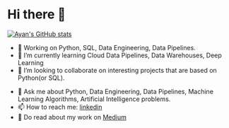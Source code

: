 # Hi there 👋

[![Ayan's GitHub stats](https://github-readme-stats.vercel.app/api?username=tiwariayan)](https://github.com/tiwariayan/github-readme-stats)

- 🔭 Working on Python, SQL, Data Engineering, Data Pipelines.
- 🌱 I’m currently learning Cloud Data Pipelines, Data Warehouses, Deep Learning
- 👯 I’m looking to collaborate on interesting projects that are based on Python(or SQL).
<!--- 🤔 I’m looking for help with -->
- 💬 Ask me about Python, Data Engineering, Data Pipelines, Machine Learning Algorithms, Artificial Intelligence problems.
- 📫 How to reach me: [linkedin](https://www.linkedin.com/in/ayan-tiwari/)
- 📝 Do read about my work on [Medium](https://tiwariayan.medium.com/)

